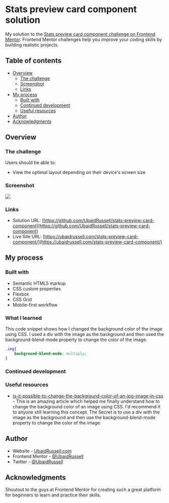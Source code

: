# Stats preview card component solution

My solution to the [Stats preview card component challenge on Frontend Mentor](https://www.frontendmentor.io/challenges/stats-preview-card-component-8JqbgoU62). Frontend Mentor challenges help you improve your coding skills by building realistic projects. 

## Table of contents

- [Overview](#overview)
  - [The challenge](#the-challenge)
  - [Screenshot](#screenshot)
  - [Links](#links)
- [My process](#my-process)
  - [Built with](#built-with)
  - [Continued development](#continued-development)
  - [Useful resources](#useful-resources)
- [Author](#author)
- [Acknowledgments](#acknowledgments)

## Overview

### The challenge

Users should be able to:

- View the optimal layout depending on their device's screen size

### Screenshot

![](./screenshot.jpg)

### Links

- Solution URL: [https://github.com/UbaidRussell/stats-preview-card-component](https://github.com/UbaidRussell/stats-preview-card-component)
- Live Site URL: [https://ubaidrussell.com/stats-preview-card-component/](https://ubaidrussell.com/stats-preview-card-component/)

## My process

### Built with

- Semantic HTML5 markup
- CSS custom properties
- Flexbox
- CSS Grid
- Mobile-first workflow


### What I learned

This code snippet shows how I changed the background color of the image using CSS. I used a div with the image as the background and then used the background-blend-mode property to change the color of the image.

```css
.img{
    background-blend-mode: multiply;
}
```

### Continued development

### Useful resources

- [is-it-possible-to-change-the-background-color-of-an-jpg-image-in-css](https://stackoverflow.com/questions/66942952/is-it-possible-to-change-the-background-color-of-an-jpg-image-in-css) - This is an amazing article which helped me finally understand how to change the background color of an image using CSS. I'd recommend it to anyone still learning this concept. The Secret is to use a div with the image as the background and then use the background-blend-mode property to change the color of the image.
## Author

- Website - [UbaidRussell.com](https://ubaidrussell.com/)
- Frontend Mentor - [@UbaidRussell](https://www.frontendmentor.io/profile/UbaidRussell)
- Twitter - [@UbaidRussell](https://www.twitter.com/UbaidRussell)


## Acknowledgments
Shoutout to the guys at Frontend Mentor for creating such a great platform for beginners to learn and practice their skills.